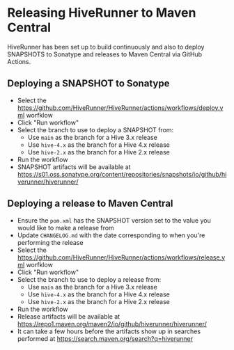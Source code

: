 # Releasing HiveRunner to Maven Central

HiveRunner has been set up to build continuously and also to deploy SNAPSHOTS to Sonatype and releases to Maven Central via GitHub Actions.

## Deploying a SNAPSHOT to Sonatype

* Select the https://github.com/HiveRunner/HiveRunner/actions/workflows/deploy.yml worfklow
* Click "Run workflow"
* Select the branch to use to deploy a SNAPSHOT from:
  * Use `main` as the branch for a Hive 3.x release
  * Use `hive-4.x` as the branch for a Hive 4.x release
  * Use `hive-2.x` as the branch for a Hive 2.x release
* Run the workflow
* SNAPSHOT artifacts will be available at https://s01.oss.sonatype.org/content/repositories/snapshots/io/github/hiverunner/hiverunner/

## Deploying a release to Maven Central

* Ensure the `pom.xml` has the SNAPSHOT version set to the value you would like to make a release from
* Update `CHANGELOG.md` with the date corresponding to when you're performing the release
* Select the https://github.com/HiveRunner/HiveRunner/actions/workflows/release.yml worfklow
* Click "Run workflow"
* Select the branch to use to deploy a release from:
  * Use `main` as the branch for a Hive 3.x release
  * Use `hive-4.x` as the branch for a Hive 4.x release 
  * Use `hive-2.x` as the branch for a Hive 2.x release
* Run the workflow
* Release artifacts will be available at https://repo1.maven.org/maven2/io/github/hiverunner/hiverunner/
* It can take a few hours before the artifacts show up in searches performed at https://search.maven.org/search?q=hiverunner
